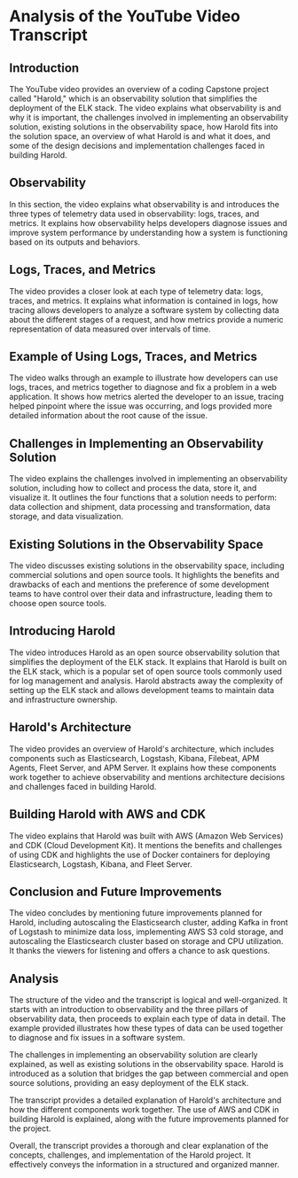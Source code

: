 # Analysis of the YouTube Video Transcript

## Introduction

The YouTube video provides an overview of a coding Capstone project called "Harold," which is an observability solution that simplifies the deployment of the ELK stack. The video explains what observability is and why it is important, the challenges involved in implementing an observability solution, existing solutions in the observability space, how Harold fits into the solution space, an overview of what Harold is and what it does, and some of the design decisions and implementation challenges faced in building Harold.

## Observability

In this section, the video explains what observability is and introduces the three types of telemetry data used in observability: logs, traces, and metrics. It explains how observability helps developers diagnose issues and improve system performance by understanding how a system is functioning based on its outputs and behaviors.

## Logs, Traces, and Metrics

The video provides a closer look at each type of telemetry data: logs, traces, and metrics. It explains what information is contained in logs, how tracing allows developers to analyze a software system by collecting data about the different stages of a request, and how metrics provide a numeric representation of data measured over intervals of time.

## Example of Using Logs, Traces, and Metrics

The video walks through an example to illustrate how developers can use logs, traces, and metrics together to diagnose and fix a problem in a web application. It shows how metrics alerted the developer to an issue, tracing helped pinpoint where the issue was occurring, and logs provided more detailed information about the root cause of the issue.

## Challenges in Implementing an Observability Solution

The video explains the challenges involved in implementing an observability solution, including how to collect and process the data, store it, and visualize it. It outlines the four functions that a solution needs to perform: data collection and shipment, data processing and transformation, data storage, and data visualization.

## Existing Solutions in the Observability Space

The video discusses existing solutions in the observability space, including commercial solutions and open source tools. It highlights the benefits and drawbacks of each and mentions the preference of some development teams to have control over their data and infrastructure, leading them to choose open source tools.

## Introducing Harold

The video introduces Harold as an open source observability solution that simplifies the deployment of the ELK stack. It explains that Harold is built on the ELK stack, which is a popular set of open source tools commonly used for log management and analysis. Harold abstracts away the complexity of setting up the ELK stack and allows development teams to maintain data and infrastructure ownership.

## Harold's Architecture

The video provides an overview of Harold's architecture, which includes components such as Elasticsearch, Logstash, Kibana, Filebeat, APM Agents, Fleet Server, and APM Server. It explains how these components work together to achieve observability and mentions architecture decisions and challenges faced in building Harold.

## Building Harold with AWS and CDK

The video explains that Harold was built with AWS (Amazon Web Services) and CDK (Cloud Development Kit). It mentions the benefits and challenges of using CDK and highlights the use of Docker containers for deploying Elasticsearch, Logstash, Kibana, and Fleet Server.

## Conclusion and Future Improvements

The video concludes by mentioning future improvements planned for Harold, including autoscaling the Elasticsearch cluster, adding Kafka in front of Logstash to minimize data loss, implementing AWS S3 cold storage, and autoscaling the Elasticsearch cluster based on storage and CPU utilization. It thanks the viewers for listening and offers a chance to ask questions.

## Analysis

The structure of the video and the transcript is logical and well-organized. It starts with an introduction to observability and the three pillars of observability data, then proceeds to explain each type of data in detail. The example provided illustrates how these types of data can be used together to diagnose and fix issues in a software system.

The challenges in implementing an observability solution are clearly explained, as well as existing solutions in the observability space. Harold is introduced as a solution that bridges the gap between commercial and open source solutions, providing an easy deployment of the ELK stack.

The transcript provides a detailed explanation of Harold's architecture and how the different components work together. The use of AWS and CDK in building Harold is explained, along with the future improvements planned for the project.

Overall, the transcript provides a thorough and clear explanation of the concepts, challenges, and implementation of the Harold project. It effectively conveys the information in a structured and organized manner.